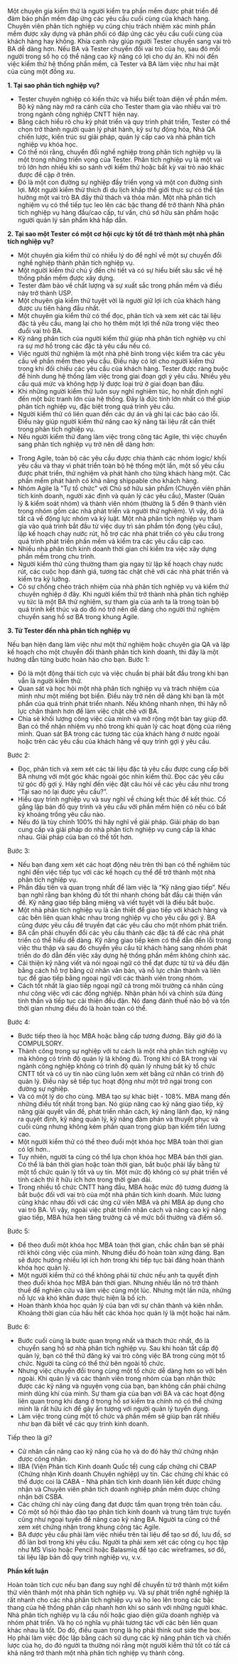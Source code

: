 Một chuyên gia kiểm thử là người kiểm tra phần mềm được phát triển để đảm bảo phần mềm đáp ứng các yêu cầu cuối cùng của khách hàng.
Chuyên viên phân tích nghiệp vụ cũng chịu trách nhiệm xác minh phần mềm được xây dựng và phân phối có đáp ứng các yêu cầu cuối cùng của khách hàng hay không. Khía cạnh này giúp người Tester chuyển sang vai trò BA dễ dàng hơn.
Nếu BA và Tester chuyển đổi vai trò của họ, sau đó mỗi người trong số họ có thể nâng cao kỹ năng có lợi cho dự án. Khi nói đến việc kiểm thử hệ thống phần mềm, cả Tester và BA làm việc như hai mặt của cùng một đồng xu.

**1. Tại sao phân tích nghiệp vụ?**
- Tester chuyên nghiệp có kiến thức và hiểu biết toàn diện về phần mềm. Bộ kỹ năng này mở ra cánh cửa cho Tester tham gia vào nhiều vai trò trong ngành công nghiệp CNTT hiện nay.
- Bằng cách hiểu rõ chu kỳ phát triển và quy trình phát triển, Tester có thể chọn trở thành người quản lý phát hành, kỹ sư tự động hóa, Nhà QA chiến lược, kiến trúc sư giải pháp, quản lý cấp cao và nhà phân tích nghiệp vụ khóa học.
- Có thể nói rằng, chuyển đổi nghề nghiệp trong phân tích nghiệp vụ là một trong những triển vọng của Tester. Phân tích nghiệp vụ là một vai trò lớn hơn nhiều khi so sánh với kiểm thử hoặc bất kỳ vai trò nào khác được đề cập ở trên.
- Đó là một con đường sự nghiệp đầy triển vọng và một con đường sinh lợi. Một người kiểm thử thích đi du lịch khắp thế giới thực sự có thể tận hưởng một vai trò BA đầy thử thách và thỏa mãn. Một nhà phân tích nghiệm vụ có thể tiếp tục leo lên các bậc thang để trở thành Nhà phân tích nghiệp vụ hàng đầu/cao cấp, tư vấn, chủ sở hữu sản phẩm hoặc người quản lý sản phẩm khá hấp dẫn.

**2. Tại sao một Tester có một cơ hội cực kỳ tốt để trở thành một nhà phân tích nghiệp vụ?**
- Một chuyên gia kiểm thử có nhiều lý do để nghĩ về một sự chuyển đổi nghề nghiệp thành phân tích nghiệp vụ.
- Một người kiểm thử chú ý đến chi tiết và có sự hiểu biết sâu sắc về hệ thống phần mềm được xây dựng.
- Tester đảm bảo về chất lượng và sự xuất sắc trong phần mềm và điều này trở thành USP.
- Một chuyên gia kiểm thử tuyệt vời là người giữ lợi ích của khách hàng được ưu tiên hàng đầu nhất.
- Một chuyên gia kiểm thử có thể đọc, phân tích và xem xét các tài liệu đặc tả yêu cầu, mang lại cho họ thêm một lợi thế nữa trong việc theo đuổi vai trò BA.
- Kỹ năng phân tích của người kiểm thử giúp nhà phân tích nghiệp vụ chỉ ra sự mơ hồ trong các đặc tả yêu cầu nếu có.
- Việc người thử nghiệm là một nhà phê bình trong việc kiểm tra các yêu cầu về phần mềm theo yêu cầu. Điều này có lợi cho người kiểm thử trong khi đối chiếu các yêu cầu của khách hàng. Tester được ràng buộc để hình dung hệ thống làm việc trong giai đoạn gợi ý yêu cầu. Nhiều yêu cầu quá mức và không hợp lý được loại trừ ở giai đoạn ban đầu.
- Khi những người kiểm thử luôn suy nghĩ nghiêm túc, họ nhất định nghĩ đến một bức tranh lớn của hệ thống. Đây là đức tính lớn nhất có thể giúp phân tích nghiệp vụ, đặc biệt trong quá trình yêu cầu.
- Người kiểm thử có liên quan đến các dự án và ghi lại các báo cáo lỗi. Điều này giúp người kiểm thử nâng cao kỹ năng tài liệu rất cần thiết trong phân tích nghiệp vụ.
- Nếu người kiểm thử đang làm việc trong công tác Agile, thì việc chuyển sang phân tích nghiệp vụ trở nên dễ dàng hơn:
+ Trong Agile, toàn bộ các yêu cầu được chia thành các nhóm logic/ khối yêu cầu và thay vì phát triển toàn bộ hệ thống một lần, một số yêu cầu được phát triển, thử nghiệm và phát hành cho từng khách hàng một. Các phần mềm phát hành có khả năng shippable cho khách hàng.
+ Nhóm Agile là "Tự tổ chức" với Chủ sở hữu sản phẩm (Chuyên viên phân tích kinh doanh, người xác định và quản lý các yêu cầu), Master (Quản lý & kiểm soát nhóm) và thành viên nhóm (thường là 5 đến 9 thành viên trong nhóm gồm các nhà phát triển và người thử nghiệm). Vì vậy, đó là tất cả về động lực nhóm và kỷ luật. Một nhà phân tích nghiệp vụ tham gia vào quá trình bắt đầu từ việc duy trì sản phẩm tồn đọng (yêu cầu), lập kế hoạch chạy nước rút, hỗ trợ các nhà phát triển có yêu cầu trong quá trình phát triển phần mềm và kiểm tra các yêu cầu cấp cao.
+ Nhiều nhà phân tích kinh doanh thời gian chỉ kiểm tra việc xây dựng phần mềm trong chu trình.
+ Người kiểm thử cũng thường tham gia ngay từ lập kế hoạch chạy nước rút, các cuộc họp đánh giá, tương tác chặt chẽ với các nhà phát triển và kiểm tra kỹ lưỡng.
+ Có sự chồng chéo trách nhiệm của nhà phân tích nghiệp vụ và kiểm thử chuyên nghiệp ở đây. Khi người kiểm thử trở thành nhà phân tích nghiệp vụ tức là một BA thử nghiệm, sự tham gia của anh ta là trong toàn bộ quá trình kết thúc và do đó nó trở nên dễ dàng cho người thử nghiệm chuyển sang hồ sơ BA trong khung Agile.

**3. Từ Tester đến nhà phân tích nghiệp vụ**

Nếu bạn hiện đang làm việc như một thử nghiệm hoặc chuyên gia QA và lập kế hoạch cho một chuyển đổi thành phân tích kinh doanh, thì đây là một hướng dẫn từng bước hoàn hảo cho bạn.
Bước 1:
- Đó là một động thái tích cực và việc chuẩn bị phải bắt đầu trong khi bạn vẫn là người kiểm thử.
- Quan sát và học hỏi một nhà phân tích nghiệp vụ và trách nhiệm của mình như một miếng bọt biển. Điều này trở nên dễ dàng khi bạn là một phần của quá trình phát triển nhanh. Nếu không nhanh nhẹn, thì hãy nỗ lực chân thành hơn để làm việc chặt chẽ với BA.
- Chia sẻ khối lượng công việc của mình và mở rộng một bàn tay giúp đỡ. Bạn có thể nhận nhiệm vụ nhỏ trong khi quản lý các hoạt động của riêng mình. Quan sát BA trong các tương tác của khách hàng ở nước ngoài hoặc trên các yêu cầu của khách hàng về quy trình gợi ý yêu cầu.

Bước 2:
- Đọc, phân tích và xem xét các tài liệu đặc tả yêu cầu được cung cấp bởi BA nhưng với một góc khác ngoài góc nhìn kiểm thử. Đọc các yêu cầu từ góc độ gợi ý. Hãy nghĩ đến việc đặt câu hỏi về các yêu cầu như trong “Tại sao nó lại được yêu cầu?”.
- Hiểu quy trình nghiệp vụ và suy nghĩ về chúng kết thúc để kết thúc. Cố gắng lập bản đồ quy trình và yêu cầu với phần mềm hiện có nếu có bất kỳ khoảng trống yêu cầu nào.
- Nếu đó là tùy chỉnh 100% thì hãy nghĩ về giải pháp. Giải pháp do bạn cung cấp và giải pháp do nhà phân tích nghiệp vụ cung cấp là khác nhau. Giải pháp của bạn có thể tốt hơn.

Bước 3:
- Nếu bạn đang xem xét các hoạt động nêu trên thì bạn có thể nghiêm túc nghĩ đến việc tiếp tục với các kế hoạch cụ thể để trở thành một nhà phân tích nghiệp vụ.
- Phần đầu tiên và quan trọng nhất để làm việc là “Kỹ năng giao tiếp”. Nếu bạn nghĩ rằng bạn không đủ tốt thì nhanh chóng bắt đầu cải thiện vấn đề. Kỹ năng giao tiếp bằng miệng và viết tuyệt vời là điều bắt buộc. 
- Một nhà phân tích nghiệp vụ là cần thiết để giao tiếp với khách hàng và các bên liên quan khác nhau trong nghiệp vụ cho yêu cầu gợi ý. BA cũng được yêu cầu để truyền đạt các yêu cầu cho một nhóm phát triển.
- BA cần phải chuyển đổi các yêu cầu thành các đặc tả để các nhà phát triển có thể hiểu dễ dàng. Kỹ năng giao tiếp kém có thể dẫn đến lỗi trong việc thu thập và sau đó chuyển yêu cầu từ khách hàng sang nhóm phát triển do đó dẫn đến việc xây dựng hệ thống phần mềm không chính xác.
- Cải thiện kỹ năng viết và nói ngoại ngữ có thể đạt được từ từ và đều đặn bằng cách hỗ trợ bằng cử nhân văn bản, và nỗ lực chân thành và liên tục để giao tiếp bằng ngoại ngữ với các thành viên trong nhóm.
- Cách tốt nhất là giao tiếp ngoại ngữ cả trong môi trường cá nhân cũng như công việc với các đồng nghiệp. Nhận phản hồi và chỉnh sửa đúng tinh thần và tiếp tục cải thiện đều đặn. Nó đang đánh thuế não bộ và tốn thời gian nhưng điều đó là hoàn toàn có thể.

Bước 4:

- Bước tiếp theo là học MBA hoặc bằng cấp tương đương. Bây giờ đó là COMPULSORY.
- Thành công trong sự nghiệp với tư cách là một nhà phân tích nghiệp vụ mà không có trình độ quản lý là không đủ. Trong khi có BA trong vài ngành công nghiệp không có trình độ quản lý nhưng bất kỳ tổ chức CNTT tốt và có uy tín nào cũng luôn xem xét bằng cử nhân có trình độ quản lý. Điều này sẽ tiếp tục hoạt động như một trở ngại trong con đường sự nghiệp.
- Và có một lý do cho cùng. MBA tạo sự khác biệt - 108%. MBA mang đến những điều tốt nhất trong bạn. Nó giúp nâng cao kỹ năng giao tiếp, kỹ năng giải quyết vấn đề, phát triển nhân cách, kỹ năng lãnh đạo, kỹ năng ra quyết định, kỹ năng quản lý, kỹ năng đàm phán và thuyết phục và cuối cùng nhưng không kém phần quan trọng giúp bạn kiếm tiền lương cao.
- Một người kiểm thử có thể theo đuổi một khóa học MBA toàn thời gian có lợi hơn..
- Tuy nhiên, người ta cũng có thể lựa chọn khóa học MBA bán thời gian. Có thể là bán thời gian hoặc toàn thời gian, bắt buộc phải lấy bằng từ một tổ chức quản lý tốt và uy tín. Một mức độ không có sự phát triển về tính cách thì ít hữu ích hơn trong thời gian dài.
- Trong nhiều tổ chức CNTT hàng đầu, MBA hoặc mức độ tương đương là bắt buộc đối với vai trò của một nhà phân tích kinh doanh. Mức lương cũng khác nhau đối với các ứng cử viên MBA và phi MBA áp dụng cho vai trò BA. Vì vậy, ngoài việc phát triển nhân cách và nâng cao kỹ năng giao tiếp, MBA hứa hẹn tăng trưởng cả về mức bồi thường và điểm số.

Bước 5:

- Để theo đuổi một khóa học MBA toàn thời gian, chắc chắn bạn sẽ phải rời khỏi công việc của mình. Nhưng điều đó hoàn toàn xứng đáng. Bạn sẽ được hưởng nhiều lợi ích hơn trong khi tiếp tục bài đăng hoàn thành khóa học quản lý.
- Một người kiểm thử có thể không phải từ chức nếu anh ta quyết định theo đuổi khóa học MBA bán thời gian. Nhưng nhiều lần nó trở thành thuế để nghiên cứu và làm việc cùng một lúc. Nhưng một lần nữa, những nỗ lực và khó khăn được thực hiện là bổ ích.
- Hoàn thành khóa học quản lý của bạn với sự chân thành và kiên nhẫn. Khoảng thời gian của hầu hết các khóa học quản lý là một hoặc hai năm.

Bước 6:

- Bước cuối cùng là bước quan trọng nhất và thách thức nhất, đó là chuyển sang hồ sơ nhà phân tích nghiệp vụ. Sau khi hoàn tất cấp độ quản lý, bạn có thể thử đăng ký vai trò công việc BA trong cùng một tổ chức. Người ta cũng có thể thử bên ngoài tổ chức.
- Nhưng việc chuyển đổi trong cùng một tổ chức dễ dàng hơn so với bên ngoài. Khi quản lý và các thành viên trong nhóm của bạn nhận thức được các kỹ năng và nguyện vọng của bạn, bạn không cần phải chứng minh dũng khí của mình. Sự tham gia của bạn với BA và các hoạt động liên quan trong khi đang ở trong hồ sơ kiểm tra chính nó có thể chứng minh là rất hữu ích để gây ấn tượng với người quản lý tuyển dụng.
- Làm việc trong cùng một tổ chức và phần mềm sẽ giúp bạn rất nhiều như bạn đã biết về các quy trình kinh doanh.

Tiếp theo là gì?
- Cử nhân cần nâng cao kỹ năng của họ và do đó hãy thử chứng nhận được công nhận.
- IIBA (Viện Phân tích Kinh doanh Quốc tế) cung cấp chứng chỉ CBAP (Chứng nhận Kinh doanh Chuyên nghiệp) uy tín. Các chứng chỉ khác có thể được coi là CABA - Nhà phân tích kinh doanh liên kết được chứng nhận và Chuyên viên phân tích doanh nghiệp phần mềm được chứng nhận bởi CSBA.
- Các chứng chỉ này cũng đang đạt được tầm quan trọng trên toàn cầu.
- Có một số hội thảo đào tạo phân tích kinh doanh và trung tâm trực tuyến cũng như ngoại tuyến để nâng cao kỹ năng BA. Người ta cũng có thể xem xét chứng nhận trong khung công tác Agile. 
- BA được yêu cầu phải làm việc nhiều trên tài liệu để tạo sơ đồ, lưu đồ, sơ đồ làn bơi trong khi yêu cầu. Người ta phải xem xét các công cụ học tập như MS Visio hoặc Pencil hoặc Balasmiq để tạo các wireframes, sơ đồ, tài liệu lập bản đồ quy trình nghiệp vụ, v.v.

**Phần kết luận**

Hoàn toàn tích cực nếu bạn đang suy nghĩ để chuyển từ trở thành một kiểm thử viên thành một nhà phân tích nghiệp vụ. Và sự phát triển nghề nghiệp là rất nhanh cho các nhà phân tích nghiệp vụ và họ leo lên trong các bậc thang của hệ thống phân cấp nhanh hơn khi so sánh với những người khác. Nhà phân tích nghiệp vụ là cầu nối hoặc giao diện giữa doanh nghiệp và nhóm phát triển. Và họ có nghĩa vụ phải tương tác với các bên liên quan khác nhau là tốt.
Do đó, điều quan trọng là họ phải think out side the box. Họ phải làm việc độc lập bằng cách sử dụng các kỹ năng phân tích và chiến lược của họ, do đó người ta thường nói rằng một người kiểm thử tốt có tất cả khả năng trở thành một nhà phân tích nghiệp vụ thành công.